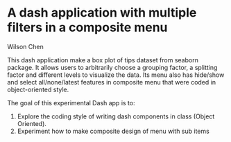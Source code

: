 # A dash application with multiple filters in a composite menu

Wilson Chen

This dash application make a box plot of tips dataset from seaborn package. It allows users to arbitrarily 
choose a grouping factor, a splitting factor and different levels to visualize the data. Its menu also has 
hide/show and select all/none/latest features in composite menu that were coded in object-oriented style.

The goal of this experimental Dash app is to:

1. Explore the coding style of writing dash components in class (Object Oriented).
2. Experiment how to make composite design of menu with sub items


